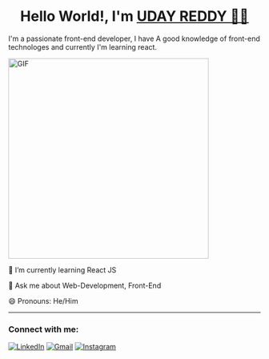 


                  

<h1 align="center">   Hello World!, I'm <a href="https://www.linkedin.com/in/udayreddy70" target="_blank"> UDAY REDDY 👩‍💻 </a></h1>
            

 I'm a passionate front-end developer, I have A good knowledge of front-end technologes and currently I'm learning react.

<img align="center" alt="GIF" src="https://user-images.githubusercontent.com/115851621/218296638-2d28c9fc-db01-4e09-aaac-6c15cceb7c45.gif " width="400" height="400" />



🌱 I’m currently learning React JS

💬 Ask me about Web-Development, Front-End

<!-- 👨‍💻 Check out my personal portfolio : Portfolio -->

😄 Pronouns: He/Him


<hr></hr>
<h3 align="left">Connect with me:</h3>
<div align="left">
  <a href="https://www.linkedin.com/in/udayreddy70"><img alt="LinkedIn" src="https://img.shields.io/badge/linkedin-%230077B5.svg?style=for-the-badge&logo=linkedin&logoColor=white"/></a>
  <a href="mailto:udayreddy780@gmail.com"><img alt="Gmail" src="https://img.shields.io/badge/Gmail-D14836?style=for-the-badge&logo=gmail&logoColor=white"/></a>
  <a href="https://instagram.com/1udayreddy"><img alt="Instagram" src="https://img.shields.io/badge/Instagram-2CA5E0?style=for-the-badge&logo=telegram&logoColor=white" /></a>
</div>
   

